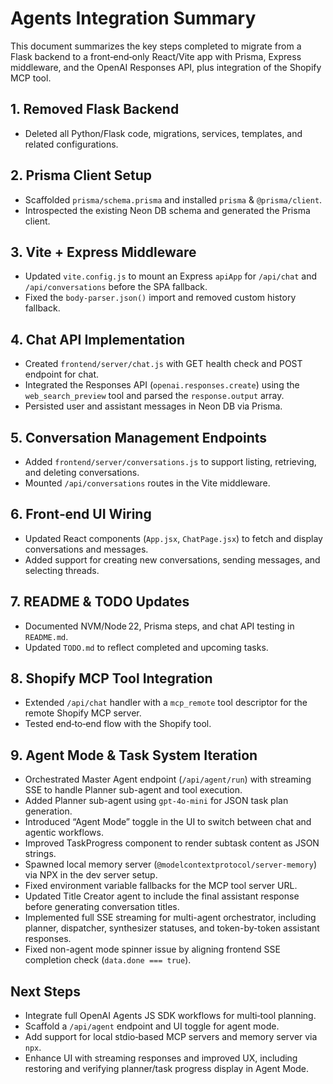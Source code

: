 # Agents Integration Summary

This document summarizes the key steps completed to migrate from a Flask backend to a front‑end‑only React/Vite app with Prisma, Express middleware, and the OpenAI Responses API, plus integration of the Shopify MCP tool.

## 1. Removed Flask Backend
- Deleted all Python/Flask code, migrations, services, templates, and related configurations.

## 2. Prisma Client Setup
- Scaffolded `prisma/schema.prisma` and installed `prisma` & `@prisma/client`.
- Introspected the existing Neon DB schema and generated the Prisma client.

## 3. Vite + Express Middleware
- Updated `vite.config.js` to mount an Express `apiApp` for `/api/chat` and `/api/conversations` before the SPA fallback.
- Fixed the `body-parser.json()` import and removed custom history fallback.

## 4. Chat API Implementation
- Created `frontend/server/chat.js` with GET health check and POST endpoint for chat.
- Integrated the Responses API (`openai.responses.create`) using the `web_search_preview` tool and parsed the `response.output` array.
- Persisted user and assistant messages in Neon DB via Prisma.

## 5. Conversation Management Endpoints
- Added `frontend/server/conversations.js` to support listing, retrieving, and deleting conversations.
- Mounted `/api/conversations` routes in the Vite middleware.

## 6. Front‑end UI Wiring
- Updated React components (`App.jsx`, `ChatPage.jsx`) to fetch and display conversations and messages.
- Added support for creating new conversations, sending messages, and selecting threads.

## 7. README & TODO Updates
- Documented NVM/Node 22, Prisma steps, and chat API testing in `README.md`.
- Updated `TODO.md` to reflect completed and upcoming tasks.

## 8. Shopify MCP Tool Integration
- Extended `/api/chat` handler with a `mcp_remote` tool descriptor for the remote Shopify MCP server.
- Tested end‑to‑end flow with the Shopify tool.

## 9. Agent Mode & Task System Iteration

- Orchestrated Master Agent endpoint (`/api/agent/run`) with streaming SSE to handle Planner sub-agent and tool execution.
- Added Planner sub-agent using `gpt-4o-mini` for JSON task plan generation.
- Introduced “Agent Mode” toggle in the UI to switch between chat and agentic workflows.
- Improved TaskProgress component to render subtask content as JSON strings.
- Spawned local memory server (`@modelcontextprotocol/server-memory`) via NPX in the dev server setup.
- Fixed environment variable fallbacks for the MCP tool server URL.
- Updated Title Creator agent to include the final assistant response before generating conversation titles.
- Implemented full SSE streaming for multi-agent orchestrator, including planner, dispatcher, synthesizer statuses, and token-by-token assistant responses.
- Fixed non-agent mode spinner issue by aligning frontend SSE completion check (`data.done === true`).

## Next Steps
- Integrate full OpenAI Agents JS SDK workflows for multi‑tool planning.
- Scaffold a `/api/agent` endpoint and UI toggle for agent mode.
- Add support for local stdio‑based MCP servers and memory server via `npx`.
- Enhance UI with streaming responses and improved UX, including restoring and verifying planner/task progress display in Agent Mode.